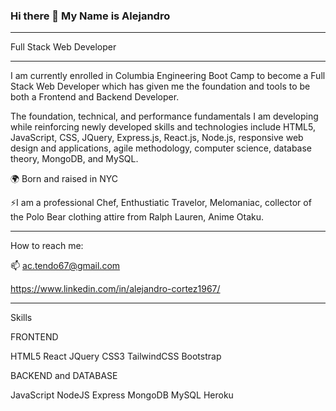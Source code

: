 ### Hi there 👋 My Name is Alejandro 
_____________________________________________________________________________________________________________________________________________

Full Stack Web Developer
_____________________________________________________________________________________________________________________________________________

I am currently enrolled in Columbia Engineering Boot Camp to become a Full Stack Web Developer which has given me the foundation and tools to be both a Frontend and Backend Developer. 

The foundation, technical, and performance fundamentals I am developing while reinforcing newly developed skills and technologies include HTML5, JavaScript, CSS, JQuery, Express.js, React.js, Node.js, responsive web design and applications, agile methodology, computer science, database theory, MongoDB, and MySQL. 

🌍 Born and raised in NYC

⚡I am a professional Chef, Enthustiatic Travelor, Melomaniac, collector of the Polo Bear clothing attire from Ralph Lauren, Anime Otaku.

_________________________________________________________________________________________________________________________________________________

How to reach me: 

📫 ac.tendo67@gmail.com 

https://www.linkedin.com/in/alejandro-cortez1967/

______________________________________________________________________________________________________________________________________________

Skills

FRONTEND

HTML5 React JQuery CSS3 TailwindCSS Bootstrap

BACKEND and DATABASE

JavaScript NodeJS Express MongoDB MySQL Heroku

<!--
**Muzan67/Muzan67** is a ✨ _special_ ✨ repository because its `README.md` (this file) appears on your GitHub profile.

Here are some ideas to get you started:

- 🌱 I’m currently learning to become a Full Stack Web Developer
- 👯 I’m looking to collaborate on ...
- 🤔 I’m looking for help with ...
- 💬 Ask me about ...
- 📫
- ⚡ Fun fact: I am a
-->
